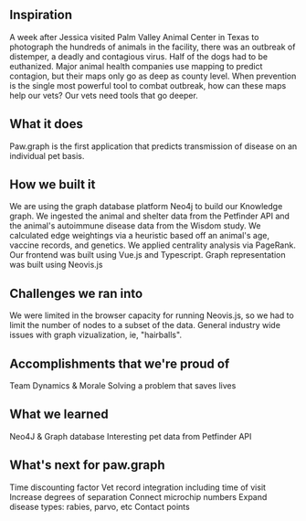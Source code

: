 ## Inspiration
A week after Jessica visited Palm Valley Animal Center in Texas to photograph the hundreds of animals in the facility, there was an outbreak of distemper, a deadly and contagious virus. Half of the dogs had to be euthanized.
Major animal health companies use mapping to predict contagion, but their maps only go as deep as county level. When prevention is the single most powerful tool to combat outbreak, how can these maps help our vets? Our vets need tools that go deeper.
## What it does
Paw.graph is the first application that predicts transmission of disease on an individual pet basis.
## How we built it
We are using the graph database platform Neo4j to build our Knowledge graph. We ingested the animal and shelter data from the Petfinder API and the animal's autoimmune disease data from the Wisdom study. We calculated edge weightings via a heuristic based off an animal's age, vaccine records, and genetics. We applied centrality analysis via PageRank. Our frontend was built using Vue.js and Typescript. Graph representation was built using Neovis.js
## Challenges we ran into
We were limited in the browser capacity for running Neovis.js, so we had to limit the number of nodes to a subset of the data. General industry wide issues with graph vizualization, ie, "hairballs".
## Accomplishments that we're proud of
Team Dynamics & Morale
Solving a problem that saves lives
## What we learned
Neo4J & Graph database
Interesting pet data from Petfinder API
## What's next for paw.graph
Time discounting factor
Vet record integration including time of visit
Increase degrees of separation
Connect microchip numbers
Expand disease types: rabies, parvo, etc
Contact points
